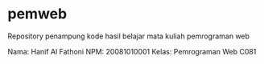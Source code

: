 # pemweb

Repository penampung kode hasil belajar mata kuliah pemrograman web

Nama: Hanif Al Fathoni
NPM: 20081010001
Kelas: Pemrograman Web C081
